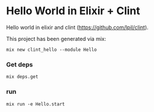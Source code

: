 Hello World in Elixir + Clint
=====

Hello world in elixir and clint (https://github.com/lpil/clint).



This project has been generated via mix:

    mix new clint_hello --module Hello


### Get deps

    mix deps.get


### run

    mix run -e Hello.start
